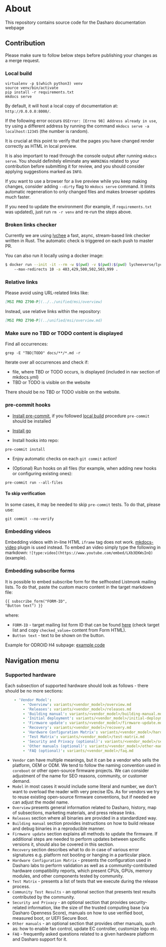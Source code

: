 # About

This repository contains source code for the Dasharo documentation webpage

## Contribution

Please make sure to follow below steps before publishing your changes as a
merge request.

### Local build

```shell
virtualenv -p $(which python3) venv
source venv/bin/activate
pip install -r requirements.txt
mkdocs serve
```

By default, it will host a local copy of documentation at:
`http://0.0.0.0:8000/`.

If the following error occurs `OSError: [Errno 98] Address already in use`, try
using a different address by running the command `mkdocs serve -a
localhost:12345` (the number is random).

It is crucial at this point to verify that the pages you have changed
render correctly as HTML in local preview.

It is also important to read through the console output after running `mkdocs
serve`. You should definitely eliminate any `WARNING`s related to your
contribution before submitting it for review, and you should consider applying
suggestions marked as `INFO`.

If you want to use a browser for a live preview while you keep making changes,
consider adding `--dirty` flag to `mkdocs serve` command. It limits automatic
regeneration to only changed files and makes browser updates much faster.

If you need to update the environment (for example, if `requirements.txt` was
updated), just run `rm -r venv` and re-run the steps above.

### Broken links checker

Currently we are using [lychee](https://github.com/lycheeverse/lychee) a fast,
async, stream-based link checker written in Rust. The automatic check is
triggered on each push to master PR.

You can also run it locally using a docker image:

```bash
$ docker run --init -it --rm -w $(pwd) -v $(pwd):$(pwd) lycheeverse/lychee
    --max-redirects 10 -a 403,429,500,502,503,999 .
```

### Relative links

Please avoid using URL-related links like:

```md
[MSI PRO Z790-P](../../unified/msi/overview)
```

Instead, use relative links within the repository:

```md
[MSI PRO Z790-P](../unified/msi/overview.md)
```

### Make sure no TBD or TODO content is displayed

Find all occurrences:

```shell
grep -E "TBD|TODO" docs/**/*.md -r
```

Iterate over all occurrences and check if:
- file, where TBD or TODO occurs, is displayed (included in nav section of
mkdocs.yml)
- TBD or TODO is visible on the website

There should be no TBD or TODO visible on the website.

### pre-commit hooks

- [Install pre-commit](https://pre-commit.com/index.html#install), if you
  followed [local build](#local-build) procedure `pre-commit` should be
  installed

- [Install go](https://go.dev/doc/install)

- Install hooks into repo:

```shell
pre-commit install
```

- Enjoy automatic checks on each `git commit` action!

- (Optional) Run hooks on all files (for example, when adding new hooks or
  configuring existing ones):

```shell
pre-commit run --all-files
```

#### To skip verification

In some cases, it may be needed to skip `pre-commit` tests. To do that, please
use:

```shell
git commit --no-verify
```

### Embedding videos

Embedding videos with in-line HTML `iframe` tag does not work.
[mkdocs-video](https://github.com/soulless-viewer/mkdocs-video) plugin is used
instead. To embed an video simply type the following in markdown:
`![type:video](https://www.youtube.com/embed/LXb3EKWsInQ)` (example).

### Embedding subscribe forms

It is possible to embed subscribe form for the selfhosted Listmonk mailing
lists. To do that, paste the custom macro content in the target markdown file:

```md
{{ subscribe_form("FORM-ID",
"Button text") }}
```

where:

- `FORM-ID` - target mailing list form ID that can be found [here][lm-forms]
  (check target list and copy `checked_value=` content from Form HTML).
- `Button text` - text to be shown on the button.

Example for ODROID H4 subpage: [example code][h4-example]

[lm-forms]: https://listmonk.3mdeb.com/admin/lists/forms
[h4-example]: https://github.com/Dasharo/docs/blob/38e0bbfa156575d2e4dda5d33bce00488f493fcf/docs/variants/hardkernel_odroid_h4/releases.md?plain=1#L19

## Navigation menu

### Supported hardware

Each subsection of supported hardware should look as follows - there should be
no more sections:

```yaml
    - 'Vendor Model':
        - 'Overview': variants/<vendor_model>/overview.md
        - 'Releases': variants/<vendor_model>/releases.md
        - 'Building manual': variants/<vendor_model>/building-manual.md
        - 'Initial deployment': variants/<vendor_model>/initial-deployment.md
        - 'Firmware update': variants/<vendor_model>/firmware-update.md
        - 'Recovery': variants/<vendor_model>/recovery.md
        - 'Hardware Configuration Matrix': variants/<vendor_model>/hardware-matrix.md
        - 'Test Matrix': variants/<vendor_model>/test-matrix.md
        - 'Security and Privacy (optional)': variants/<vendor_model>/security-and-privacy.md
        - 'Other manuals (optional)': variants/<vendor_model>/other-manuals.md
        - 'FAQ (optional)': variants/<vendor_model>/faq.md
```

- `Vendor` can have multiple meanings, but it can be a vendor who sells the
  platform, OEM or ODM. We tend to follow the naming convention used in
  `coreboot` or other open-source firmware projects. We can consider adjustment
  of the name for SEO reasons, community, or customer demand.
- `Model` in most cases it would include some literal and number, we don't want
  to overload the reader with very precise IDs. As for vendors we try to reuse
  existing open-source firmware conventions, but if needed we can adjust the
  model name.
- `Overview` presents general information related to Dasharo, history, map of
  subsections, marketing materials, and press release links.
- `Releases` section where all binaries are provided in a standardized way.
- `Building manual` section provides instructions on how to build release and
  debug binaries in a reproducible manner.
- `Firmware update` section explains all methods to update the firmware. If
  additional steps are needed to perform updates between specific versions it,
should also be covered in this section.
- `Recovery` section describes what to do in case of various error signatures
  e.g. platform not booting or hanging in a particular place.
- `Hardware Configuration Matrix` - presents the configuration used in Dasharo
  labs to perform validation as well as a community-contributed hardware
  compatibility reports, which present CPUs, GPUs, memory modules, and other
  components tested by community.
- `Test Matrix` - presents a list of tests that we execute during the release
  process.
- `Community Test Results` - an optional section that presents test results
  contributed by the community.
- `Security and Privacy` - an optional section that provides security-related
  information, like the size of the trusted computing base (via Dasharo
  Openness Score), manuals on how to use verified boot, measured boot, or UEFI
  Secure Boot.
- `Other manuals` - an optional section that provides other manuals, such as:
  how to enable fan control, update EC controller, customize logo etc.
- `FAQ` - frequently asked questions related to a given hardware platform and
  Dasharo support for it.
